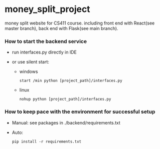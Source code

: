 # money_split_project
money split website for CS411 course.
including front end with React(see master branch), back end with Flask(see main branch).

### How to start the backend service

- run interfaces.py directly in IDE

- or use silent start: 

  - windows

    ```shell
    start /min python [project_path]/interfaces.py
    ```

  - linux

    ```
    nohup python [project_path]/interfaces.py
    ```

### How to keep pace with the environment for successful setup

- Manual:	see packages in ./backend/requirements.txt

- Auto:

  ```shell
  pip install -r requirements.txt
  ```

  


